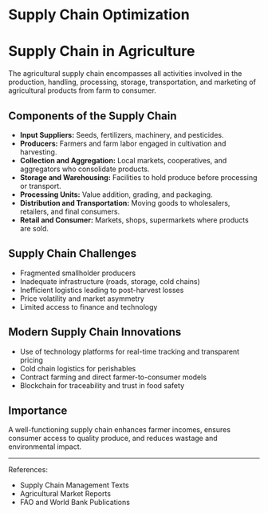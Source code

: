 # Supply Chain Optimization

# Supply Chain in Agriculture

The agricultural supply chain encompasses all activities involved in the production, handling, processing, storage, transportation, and marketing of agricultural products from farm to consumer.

## Components of the Supply Chain

- **Input Suppliers:** Seeds, fertilizers, machinery, and pesticides.
- **Producers:** Farmers and farm labor engaged in cultivation and harvesting.
- **Collection and Aggregation:** Local markets, cooperatives, and aggregators who consolidate products.
- **Storage and Warehousing:** Facilities to hold produce before processing or transport.
- **Processing Units:** Value addition, grading, and packaging.
- **Distribution and Transportation:** Moving goods to wholesalers, retailers, and final consumers.
- **Retail and Consumer:** Markets, shops, supermarkets where products are sold.

## Supply Chain Challenges

- Fragmented smallholder producers
- Inadequate infrastructure (roads, storage, cold chains)
- Inefficient logistics leading to post-harvest losses
- Price volatility and market asymmetry
- Limited access to finance and technology

## Modern Supply Chain Innovations

- Use of technology platforms for real-time tracking and transparent pricing
- Cold chain logistics for perishables
- Contract farming and direct farmer-to-consumer models
- Blockchain for traceability and trust in food safety

## Importance

A well-functioning supply chain enhances farmer incomes, ensures consumer access to quality produce, and reduces wastage and environmental impact.

---

References:  
- Supply Chain Management Texts  
- Agricultural Market Reports  
- FAO and World Bank Publications  

